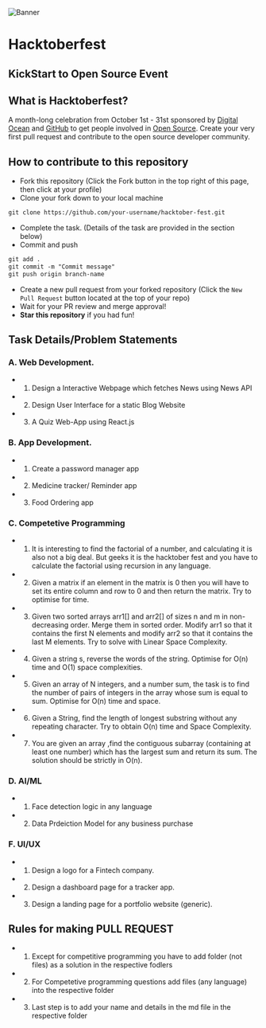 ![Banner](banner.png)
# Hacktoberfest
## KickStart to Open Source Event 

## What is Hacktoberfest?
A month-long celebration from October 1st - 31st sponsored by [Digital Ocean](https://hacktoberfest.digitalocean.com/) and [GitHub](https://github.com/blog/2433-celebrate-open-source-this-october-with-hacktoberfest) to get people involved in [Open Source](https://github.com/open-source). Create your very first pull request and contribute to the open source developer community.

## How to contribute to this repository
* Fork this repository (Click the Fork button in the top right of this page, then click at your profile)
* Clone your fork down to your local machine

```markdown
git clone https://github.com/your-username/hacktober-fest.git
```

* Complete the task. (Details of the task are provided in the section below)
* Commit and push

```markdown
git add .
git commit -m "Commit message"
git push origin branch-name
```

* Create a new pull request from your forked repository (Click the `New Pull Request` button located at the top of your repo)
* Wait for your PR review and merge approval!
* __Star this repository__ if you had fun!


## Task Details/Problem Statements
### A. Web Development.
* 1. Design a Interactive Webpage which fetches News using News API
* 2. Design User Interface for a static Blog Website  
* 3. A Quiz Web-App using React.js

### B. App Development.
* 1. Create a password manager app
* 2. Medicine tracker/ Reminder app
* 3. Food Ordering app

### C. Competetive Programming
* 1. It is interesting to find the factorial of a number, and calculating it is also not a big deal. But geeks it is the hacktober fest  and you have to calculate the factorial using recursion in any language. 
* 2. Given a matrix if an element in the matrix is 0 then you will have to set its entire column and row to 0 and then return the matrix. Try to optimise for time.
* 3. Given two sorted arrays arr1[] and arr2[] of sizes n and m in non-decreasing order. Merge them in sorted order. Modify arr1 so that it contains the first N elements and modify arr2 so that it contains the last M elements. Try to solve with Linear Space Complexity.
* 4. Given a string s, reverse the words of the string. Optimise for O(n) time and O(1) space complexities.
* 5. Given an array of N integers, and a number sum, the task is to find the number of pairs of integers in the array whose sum is equal to sum. Optimise for O(n) time and space.
* 6. Given a String, find the length of longest substring without any repeating character. Try to obtain O(n) time and Space Complexity.
* 7. You are given an array ,find the contiguous subarray (containing at least one number) which has the largest sum and return its sum. The solution should be strictly in O(n).

### D. AI/ML
* 1. Face detection logic in any language
* 2. Data Prdeiction Model for any business purchase


### F. UI/UX
* 1. Design a logo for a Fintech company.
* 2. Design a dashboard page for a tracker app.
* 3. Design a landing page for a portfolio website (generic).

## Rules for making PULL REQUEST

* 1. Except for competitive programming you have to add folder (not files) as a solution in the respective fodlers

* 2. For Competetive programming questions add files (any language) into the respective folder

* 3. Last step is to add your name and details in the md file in the respective folder
